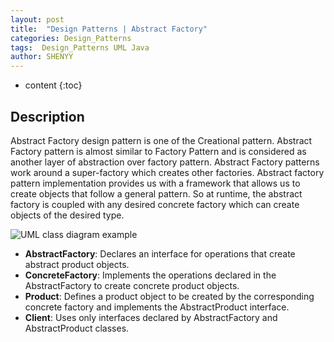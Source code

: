 ```yaml
---
layout: post
title:  "Design Patterns | Abstract Factory"
categories: Design_Patterns
tags:  Design_Patterns UML Java
author: SHENYY
---
```


* content
{:toc}

## Description

Abstract Factory design pattern is one of the Creational pattern. Abstract Factory pattern is almost similar to Factory Pattern and is considered as another layer of abstraction over factory pattern. Abstract Factory patterns work around a super-factory which creates other factories.
Abstract factory pattern implementation provides us with a framework that allows us to create objects that follow a general pattern. So at runtime, the abstract factory is coupled with any desired concrete factory which can create objects of the desired type.

![UML class diagram example](https://shenyy1993.github.io/blog/assets/AbstractFactoryPattern-2.png)

* **AbstractFactory**: Declares an interface for operations that create abstract product objects.
* **ConcreteFactory**: Implements the operations declared in the AbstractFactory to create concrete product objects.
* **Product**: Defines a product object to be created by the corresponding concrete factory and implements the AbstractProduct interface.
* **Client**: Uses only interfaces declared by AbstractFactory and AbstractProduct classes.


